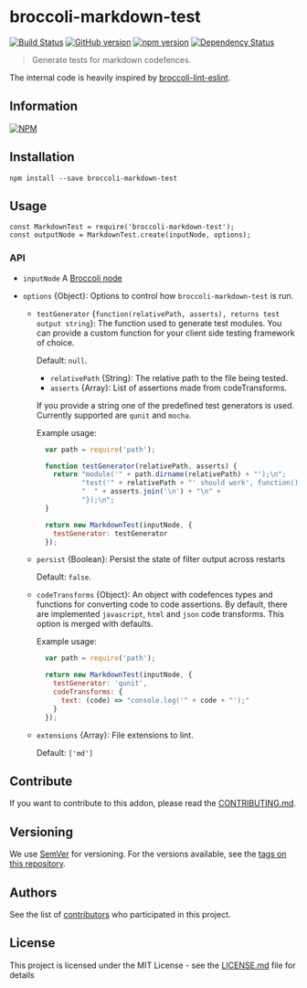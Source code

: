 # broccoli-markdown-test

[![Build Status](https://travis-ci.org/BBVAEngineering/broccoli-markdown-test.svg?branch=master)](https://travis-ci.org/BBVAEngineering/broccoli-markdown-test)
[![GitHub version](https://badge.fury.io/gh/BBVAEngineering%2Fbroccoli-markdown-test.svg)](https://badge.fury.io/gh/BBVAEngineering%2Fbroccoli-markdown-test)
[![npm version](https://badge.fury.io/js/broccoli-markdown-test.svg)](https://badge.fury.io/js/broccoli-markdown-test)
[![Dependency Status](https://david-dm.org/BBVAEngineering/broccoli-markdown-test.svg)](https://david-dm.org/BBVAEngineering/broccoli-markdown-test)

> Generate tests for markdown codefences.

The internal code is heavily inspired by [broccoli-lint-eslint](https://github.com/ember-cli/broccoli-lint-eslint).

## Information

[![NPM](https://nodei.co/npm/broccoli-markdown-test.png?downloads=true&downloadRank=true)](https://nodei.co/npm/broccoli-markdown-test/)

## Installation

```
npm install --save broccoli-markdown-test
```

## Usage

```
const MarkdownTest = require('broccoli-markdown-test');
const outputNode = MarkdownTest.create(inputNode, options);
```

### API

- `inputNode` A [Broccoli node](https://github.com/broccolijs/broccoli/blob/master/docs/node-api.md)

- `options` {Object}: Options to control how `broccoli-markdown-test` is run.

  - `testGenerator` {`function(relativePath, asserts), returns test output string`}: The function used to generate test modules. You can provide a custom function for your client side testing framework of choice.

    Default: `null`.

      - `relativePath` {String}: The relative path to the file being tested.
      - `asserts` {Array}: List of assertions made from codeTransforms.

    If you provide a string one of the predefined test generators is used. Currently supported are `qunit` and `mocha`.

    Example usage:

    ```javascript
      var path = require('path');

      function testGenerator(relativePath, asserts) {
        return "module('" + path.dirname(relativePath) + "');\n";
               "test('" + relativePath + "' should work', function() {\n" +
               "  " + asserts.join('\n') + "\n" +
               "});\n";
      }

      return new MarkdownTest(inputNode, {
        testGenerator: testGenerator
      });
    ```

  - `persist` {Boolean}: Persist the state of filter output across restarts

    Default: `false`.

  - `codeTransforms` {Object}: An object with codefences types and functions for converting code to code assertions. By default, there are implemented `javascript`, `html` and `json` code transforms. This option is merged with defaults.

    Example usage:

    ```javascript
      var path = require('path');

      return new MarkdownTest(inputNode, {
        testGenerator: 'qunit',
        codeTransforms: {
          text: (code) => "console.log('" + code + "');"
        }
      });
    ```

  - `extensions` {Array}: File extensions to lint.

    Default: `['md']`

## Contribute

If you want to contribute to this addon, please read the [CONTRIBUTING.md](CONTRIBUTING.md).

## Versioning

We use [SemVer](http://semver.org/) for versioning. For the versions available, see the [tags on this repository](https://github.com/BBVAEngineering/broccoli-markdown-test/tags).

## Authors

See the list of [contributors](https://github.com/BBVAEngineering/broccoli-markdown-test/graphs/contributors) who participated in this project.

## License

This project is licensed under the MIT License - see the [LICENSE.md](LICENSE.md) file for details
